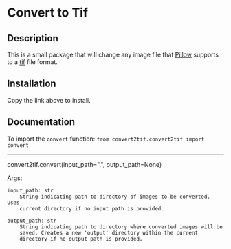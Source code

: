# Convert to Tif

## Description

This is a small package that will change any image file that [Pillow](https://pillow.readthedocs.io/en/stable/) supports to a [tif](https://fileinfo.com/extension/tif) file format.

## Installation

Copy the link above to install.

## Documentation

To import the `convert` function:
`from convert2tif.convert2tif import convert`

---
convert2tif.convert(input_path=".", output_path=None)

Args:

    input_path: str
        String indicating path to directory of images to be converted. Uses
        current directory if no input path is provided.

    output_path: str
        String indicating path to directory where converted images will be
        saved. Creates a new 'output' directory within the current
        directory if no output path is provided.
